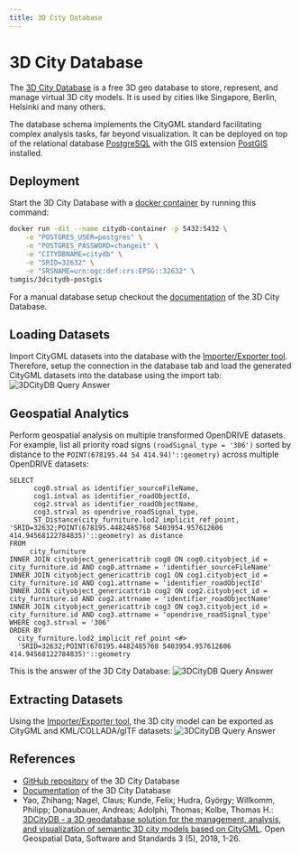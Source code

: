 ```yaml
---
title: 3D City Database
---
```


# 3D City Database

The [3D City Database](https://www.3dcitydb.org/3dcitydb/) is a free 3D geo database to store, represent, and manage virtual 3D city models.
It is used by cities like Singapore, Berlin, Helsinki and many others.

The database schema implements the CityGML standard facilitating complex analysis tasks, far beyond visualization.
It can be deployed on top of the relational database [PostgreSQL](https://www.postgresql.org) with the GIS extension [PostGIS](https://postgis.net) installed.

## Deployment

Start the 3D City Database with a [docker container](https://github.com/tum-gis/3dcitydb-docker-postgis) by running this command:
```bash
docker run -dit --name citydb-container -p 5432:5432 \
    -e "POSTGRES_USER=postgres" \
    -e "POSTGRES_PASSWORD=changeit" \
    -e "CITYDBNAME=citydb" \
    -e "SRID=32632" \
    -e "SRSNAME=urn:ogc:def:crs:EPSG::32632" \
tumgis/3dcitydb-postgis
```

For a manual database setup checkout the [documentation](https://3dcitydb-docs.readthedocs.io/en/release-v4.2.3/intro/setup-3dcitydb.html#) of the 3D City Database.

## Loading Datasets

Import CityGML datasets into the database with the [Importer/Exporter tool](https://github.com/3dcitydb/importer-exporter).
Therefore, setup the connection in the database tab and load the generated CityGML datasets into the database using the import tab:
![3DCityDB Query Answer](/assets/media/demos/3dcitydb-importerexporter-connect.png)

## Geospatial Analytics

Perform geospatial analysis on multiple transformed OpenDRIVE datasets.
For example, list all priority road signs ``(roadSignal_type = '306')`` sorted by distance to the ``POINT(678195.44 54 414.94)'::geometry)`` across multiple OpenDRIVE datasets:
```postgresql
SELECT
      cog0.strval as identifier_sourceFileName,
      cog1.intval as identifier_roadObjectId,
      cog2.strval as identifier_roadObjectName,
      cog3.strval as opendrive_roadSignal_type,
      ST_Distance(city_furniture.lod2_implicit_ref_point, 'SRID=32632;POINT(678195.4482485768 5403954.957612606 414.94568122784835)'::geometry) as distance
FROM
     city_furniture
INNER JOIN cityobject_genericattrib cog0 ON cog0.cityobject_id = city_furniture.id AND cog0.attrname = 'identifier_sourceFileName'
INNER JOIN cityobject_genericattrib cog1 ON cog1.cityobject_id = city_furniture.id AND cog1.attrname = 'identifier_roadObjectId'
INNER JOIN cityobject_genericattrib cog2 ON cog2.cityobject_id = city_furniture.id AND cog2.attrname = 'identifier_roadObjectName'
INNER JOIN cityobject_genericattrib cog3 ON cog3.cityobject_id = city_furniture.id AND cog3.attrname = 'opendrive_roadSignal_type'
WHERE cog3.strval = '306'
ORDER BY
  city_furniture.lod2_implicit_ref_point <#>
  'SRID=32632;POINT(678195.4482485768 5403954.957612606 414.94568122784835)'::geometry
```

This is the answer of the 3D City Database:
![3DCityDB Query Answer](/assets/media/demos/3dcitydb-query-answer.png)

## Extracting Datasets

Using the [Importer/Exporter tool](https://github.com/3dcitydb/importer-exporter), the 3D city model can be exported as CityGML and KML/COLLADA/glTF datasets:
![3DCityDB Query Answer](/assets/media/demos/3dcitydb-importerexporter-export.png)

## References

- [GitHub repository](https://github.com/3dcitydb/3dcitydb) of the 3D City Database
- [Documentation](https://3dcitydb-docs.readthedocs.io) of the 3D City Database
- Yao, Zhihang; Nagel, Claus; Kunde, Felix; Hudra, György; Willkomm, Philipp; Donaubauer, Andreas; Adolphi, Thomas; Kolbe, Thomas H.: [3DCityDB - a 3D geodatabase solution for the management, analysis, and visualization of semantic 3D city models based on CityGML](https://doi.org/10.1186/s40965-018-0046-7). Open Geospatial Data, Software and Standards 3 (5), 2018, 1-26.
